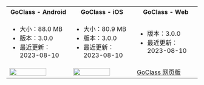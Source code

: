 <table>
  <colgroup>
    <col>
    <col>
    <col>
  </colgroup>
<tbody><tr>
<th>GoClass - <b>Android</b></th>
<th>GoClass - <b>iOS</b></th>
<th>GoClass - <b>Web</b></th>
</tr>
<tr>
<td><ul><li>大小：88.0 MB</li><li>版本：3.0.0</li><li>最近更新：2023-08-10</li></ul></td>
<td><ul><li>大小：80.9 MB</li><li>版本：3.0.0</li><li>最近更新：2023-08-10</li></ul></td>
<td><ul><li>版本：3.0.0</li><li>最近更新：2023-08-10</li></ul></td>
</tr>
<tr>
<td><a href="https://artifact-demo.zego.im/GoClass/goclass.apk" title="手机扫码体验，或浏览器点击下载。"><img src="https://zego-platform-growth.oss-cn-shanghai.aliyuncs.com/official-website/zego/experience-app/img_vocational_app_android.png" width="80%"></a></td>
<td><a href="https://apps.apple.com/cn/app/go%E8%AF%BE%E5%A0%82/id6452721710" target="_blank" title="手机扫码体验，或浏览器点击下载。"><img src="https://zego-platform-growth.oss-cn-shanghai.aliyuncs.com/official-website/zego/experience-app/img_vocational_app_ios%402x.png" width="80%"></a></td>
<td><a href="https://goclass.zego.im/#/login" class="md-btn-primary important" target="_blank" title="点击按钮，打开网页。"><span class="text">GoClass 网页版</span></a></td>
</tr>
</tbody></table>











